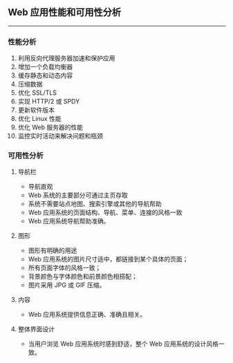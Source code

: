 ## Web 应用性能和可用性分析
***
### 性能分析
1. 利用反向代理服务器加速和保护应用
2. 增加一个负载均衡器
3. 缓存静态和动态内容
4. 压缩数据
5. 优化 SSL/TLS
6. 实现 HTTP/2 或 SPDY
7. 更新软件版本
8. 优化 Linux 性能
9. 优化 Web 服务器的性能
10. 监控实时活动来解决问题和瓶颈

### 可用性分析
1. 导航栏
    * 导航直观
    * Web 系统的主要部分可通过主页存取  
    * 系统不需要站点地图、搜索引擎或其他的导航帮助  
    * Web 应用系统的页面结构、导航、菜单、连接的风格一致  
    * Web 应用系统导航帮助准确。

2. 图形
    * 图形有明确的用途
    * Web 应用系统的图片尺寸适中，都链接到某个具体的页面；
    * 所有页面字体的风格一致；
    * 背景颜色与字体颜色和前景颜色相搭配；
    * 图片采用 JPG 或 GIF 压缩。

3. 内容
    * Web 应用系统提供信息正确、准确且相关。

4. 整体界面设计
    * 当用户浏览 Web 应用系统时感到舒适，整个 Web 应用系统的设计风格一致。